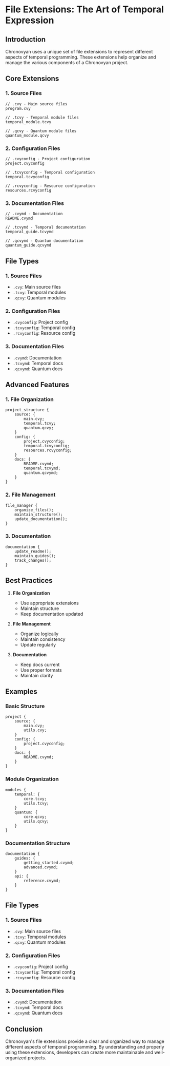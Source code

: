 # File Extensions: The Art of Temporal Expression

## Introduction
Chronovyan uses a unique set of file extensions to represent different aspects of temporal programming. These extensions help organize and manage the various components of a Chronovyan project.

## Core Extensions

### 1. Source Files
```chronovyan
// .cvy - Main source files
program.cvy

// .tcvy - Temporal module files
temporal_module.tcvy

// .qcvy - Quantum module files
quantum_module.qcvy
```

### 2. Configuration Files
```chronovyan
// .cvyconfig - Project configuration
project.cvyconfig

// .tcvyconfig - Temporal configuration
temporal.tcvyconfig

// .rcvyconfig - Resource configuration
resources.rcvyconfig
```

### 3. Documentation Files
```chronovyan
// .cvymd - Documentation
README.cvymd

// .tcvymd - Temporal documentation
temporal_guide.tcvymd

// .qcvymd - Quantum documentation
quantum_guide.qcvymd
```

## File Types

### 1. Source Files
- `.cvy`: Main source files
- `.tcvy`: Temporal modules
- `.qcvy`: Quantum modules

### 2. Configuration Files
- `.cvyconfig`: Project config
- `.tcvyconfig`: Temporal config
- `.rcvyconfig`: Resource config

### 3. Documentation Files
- `.cvymd`: Documentation
- `.tcvymd`: Temporal docs
- `.qcvymd`: Quantum docs

## Advanced Features

### 1. File Organization
```chronovyan
project_structure {
    source: {
        main.cvy;
        temporal.tcvy;
        quantum.qcvy;
    }
    config: {
        project.cvyconfig;
        temporal.tcvyconfig;
        resources.rcvyconfig;
    }
    docs: {
        README.cvymd;
        temporal.tcvymd;
        quantum.qcvymd;
    }
}
```

### 2. File Management
```chronovyan
file_manager {
    organize_files();
    maintain_structure();
    update_documentation();
}
```

### 3. Documentation
```chronovyan
documentation {
    update_readme();
    maintain_guides();
    track_changes();
}
```

## Best Practices

1. **File Organization**
   - Use appropriate extensions
   - Maintain structure
   - Keep documentation updated

2. **File Management**
   - Organize logically
   - Maintain consistency
   - Update regularly

3. **Documentation**
   - Keep docs current
   - Use proper formats
   - Maintain clarity

## Examples

### Basic Structure
```chronovyan
project {
    source: {
        main.cvy;
        utils.cvy;
    }
    config: {
        project.cvyconfig;
    }
    docs: {
        README.cvymd;
    }
}
```

### Module Organization
```chronovyan
modules {
    temporal: {
        core.tcvy;
        utils.tcvy;
    }
    quantum: {
        core.qcvy;
        utils.qcvy;
    }
}
```

### Documentation Structure
```chronovyan
documentation {
    guides: {
        getting_started.cvymd;
        advanced.cvymd;
    }
    api: {
        reference.cvymd;
    }
}
```

## File Types

### 1. Source Files
- `.cvy`: Main source files
- `.tcvy`: Temporal modules
- `.qcvy`: Quantum modules

### 2. Configuration Files
- `.cvyconfig`: Project config
- `.tcvyconfig`: Temporal config
- `.rcvyconfig`: Resource config

### 3. Documentation Files
- `.cvymd`: Documentation
- `.tcvymd`: Temporal docs
- `.qcvymd`: Quantum docs

## Conclusion
Chronovyan's file extensions provide a clear and organized way to manage different aspects of temporal programming. By understanding and properly using these extensions, developers can create more maintainable and well-organized projects. 